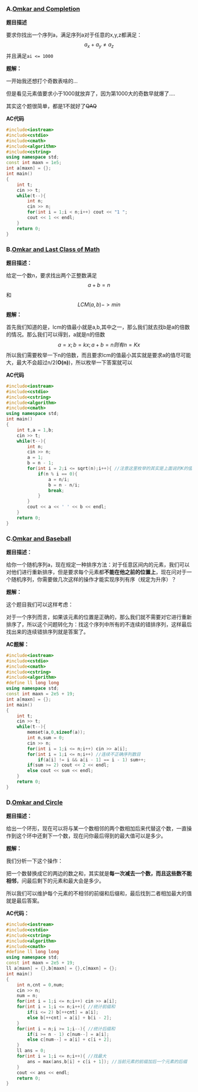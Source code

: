### A.[Omkar and Completion](https://vjudge.net/problem/CodeForces-1372A)

**题目描述**

要求你找出一个序列a，满足序列a对于任意的x,y,z都满足：
$$
a_x + a_y ≠ a_z
$$
并且满足``ai <= 1000``

**题解：**

一开始我还想打个奇数表啥的...

但是看见元素值要求小于1000就放弃了，因为第1000大的奇数早就爆了....

其实这个题很简单，都是1不就好了~~QAQ~~

**AC代码**

```cpp
#include<iostream>
#include<cstdio>
#include<cmath>
#include<algorithm>
#include<cstring>
using namespace std;
const int maxn = 1e5;
int a[maxn] = {};
int main()
{
    int t;
    cin >> t;
    while(t--){
        int n;
        cin >> n;
        for(int i = 1;i < n;i++) cout << "1 ";
        cout << 1 << endl;
    }
    return 0;
}
```

### B.[Omkar and Last Class of Math](https://vjudge.net/problem/CodeForces-1372B)

**题目描述：**

给定一个数n，要求找出两个正整数满足
$$
a + b = n
$$
和
$$
LCM(a,b) -> min
$$
**题解：**

首先我们知道的是，lcm的值最小就是a,b,其中之一，那么我们就去找b是a的倍数的情况。那么我们可以得到，a就是n的倍数
$$
a = x;
b = kx;
a + b = n则有n = Kx
$$
所以我们需要枚举一下n的倍数，而且要求lcm的值最小其实就是要求a的值尽可能大，最大不会超过n/2(**O(n)**)，所以枚举一下答案就可以

**AC代码**

```cpp
#include<iostream>
#include<cstdio>
#include<cstring>
#include<algorithm>
#include<cmath>
using namespace std;
int main()
{
    int t,a = 1,b;
    cin >> t;
    while(t--){
        int n;
        cin >> n;
        a = 1;
        b = n - 1;
        for(int i = 2;i <= sqrt(n);i++){ //注意这里枚举的其实是上面说的K的值
            if(n % i == 0){
                a = n/i;
                b = n - n/i;
                break;
            }
        }
        cout << a << ' ' << b << endl;
    }   
    return 0;
}
```

### C.[Omkar and Baseball](https://vjudge.net/problem/CodeForces-1372C)

**题目描述：**

给你一个随机序列a，现在规定一种排序方法：对于任意区间内的元素，我们可以对他们进行重新排序，但是要求每个元素都**不能在他之前的位置上**，现在问对于一个随机序列，你需要做几次这样的操作才能实现序列有序（规定为升序）？

**题解：**

这个题目我们可以这样考虑：

对于一个序列而言，如果该元素的位置是正确的，那么我们就不需要对它进行重新排序了，所以这个问题转化为：找这个序列中所有的不连续的错排序列，这样最后找出来的连续错排序列就是答案了。

**AC题解：**

```cpp
#include<iostream>
#include<cstdio>
#include<cmath>
#include<cstring>
#include<algorithm>
#define ll long long
using namespace std;
const int maxn = 2e5 + 19;
int a[maxn] = {};
int main()
{
    int t;
    cin >> t;
    while(t--){
        memset(a,0,sizeof(a));
        int n,sum = 0;
        cin >> n;
        for(int i = 1;i <= n;i++) cin >> a[i];
        for(int i = 1;i <= n;i++) //连续不正确序列数目
            if(a[i] != i && a[i - 1] == i - 1) sum++;
        if(sum >= 2) cout << 2 << endl;
        else cout << sum << endl;
    }
    return 0;
}
```

### D.[Omkar and Circle](https://vjudge.net/problem/CodeForces-1372D)

**题目描述：**

给出一个环形，现在可以将与某一个数相邻的两个数相加后来代替这个数，一直操作到这个环中还剩下一个数，现在问你最后得到的最大值可以是多少。

**题解：**

我们分析一下这个操作：

把一个数替换成它的两边的数之和，其实就是**每一次减去一个数，而且这些数不能相邻**，问最后剩下的元素和最大会是多少。

所以我们可以维护每个元素的不相邻的前缀和后缀和，最后找到二者相加最大的值就是最后答案。

**AC代码：**

```cpp
#include<iostream>
#include<cstdio>
#include<cstring>
#include<algorithm>
#include<cmath>
#define ll long long
using namespace std;
const int maxn = 2e5 + 19;
ll a[maxn] = {},b[maxn] = {},c[maxn] = {};
int main()
{
    int n,cnt = 0,num;
    cin >> n;
    num = n;
    for(int i = 1;i <= n;i++) cin >> a[i];
    for(int i = 1;i <= n;i++){ //统计前缀和
        if(i <= 2) b[++cnt] = a[i];
        else b[++cnt] = a[i] + b[i - 2]; 
    }
    for(int i = n;i >= 1;i--){ //统计后缀和
        if(i >= n - 1) c[num--] = a[i];
        else c[num--] = a[i] + c[i + 2];
    }
    ll ans = 0;
    for(int i = 1;i <= n;i++){ //找最大
        ans = max(ans,b[i] + c[i + 1]); //当前元素的前缀加后一个元素的后缀
    }
    cout << ans << endl;
    return 0;
}
```


